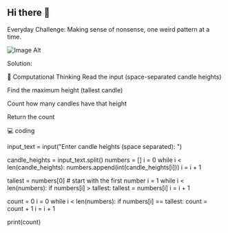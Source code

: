 ## Hi there 👋

Everyday Challenge: Making sense of nonsense, one weird pattern at a time.

![Image Alt](https://github.com/MaatherData/MaatherData/blob/dd33180b02dc2408e16b3f42722b0ad59b0e475d/IMG-20250413-WA0042.jpg)


Solution:

🧠 Computational Thinking
Read the input (space-separated candle heights)

Find the maximum height (tallest candle)

Count how many candles have that height

Return the count



💻 coding

input_text = input("Enter candle heights (space separated): ")


candle_heights = input_text.split()
numbers = []
i = 0
while i < len(candle_heights):
    numbers.append(int(candle_heights[i]))
    i = i + 1


tallest = numbers[0]  # start with the first number
i = 1
while i < len(numbers):
    if numbers[i] > tallest:
        tallest = numbers[i]
    i = i + 1


count = 0
i = 0
while i < len(numbers):
    if numbers[i] == tallest:
        count = count + 1
    i = i + 1


print(count)


